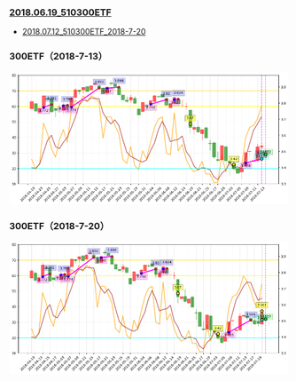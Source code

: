 ### [2018.06.19_510300ETF](http://nbviewer.jupyter.org/github/bitbyte27/PythonQuant/tree/master/ETF/2018.06.19_510300ETF/)
* [2018.07.12_510300ETF_2018-7-20](http://nbviewer.jupyter.org/github/bitbyte27/PythonQuant/blob/master/ETF/2018.06.19_510300ETF/2018.07.12_510300ETF_2018-7-20.ipynb)

### 300ETF（2018-7-13）
![](300ETF2018713.png)

### 300ETF（2018-7-20）
![](300ETF2018720.png)
